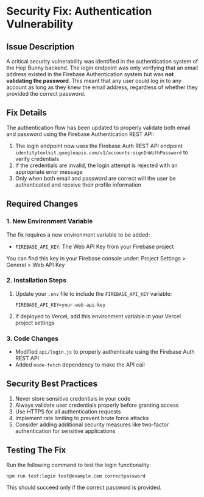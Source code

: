 # Security Fix: Authentication Vulnerability

## Issue Description

A critical security vulnerability was identified in the authentication system of the Hop Bunny backend. The login endpoint was only verifying that an email address existed in the Firebase Authentication system but was **not validating the password**. This meant that any user could log in to any account as long as they knew the email address, regardless of whether they provided the correct password.

## Fix Details

The authentication flow has been updated to properly validate both email and password using the Firebase Authentication REST API:

1. The login endpoint now uses the Firebase Auth REST API endpoint `identitytoolkit.googleapis.com/v1/accounts:signInWithPassword` to verify credentials
2. If the credentials are invalid, the login attempt is rejected with an appropriate error message
3. Only when both email and password are correct will the user be authenticated and receive their profile information

## Required Changes

### 1. New Environment Variable

The fix requires a new environment variable to be added:

- `FIREBASE_API_KEY`: The Web API Key from your Firebase project

You can find this key in your Firebase console under:
Project Settings > General > Web API Key

### 2. Installation Steps

1. Update your `.env` file to include the `FIREBASE_API_KEY` variable:
   ```
   FIREBASE_API_KEY=your-web-api-key
   ```

2. If deployed to Vercel, add this environment variable in your Vercel project settings

### 3. Code Changes

- Modified `api/login.js` to properly authenticate using the Firebase Auth REST API
- Added `node-fetch` dependency to make the API call

## Security Best Practices

1. Never store sensitive credentials in your code
2. Always validate user credentials properly before granting access
3. Use HTTPS for all authentication requests
4. Implement rate limiting to prevent brute force attacks
5. Consider adding additional security measures like two-factor authentication for sensitive applications

## Testing The Fix

Run the following command to test the login functionality:

```
npm run test:login test@example.com correctpassword
```

This should succeed only if the correct password is provided. 